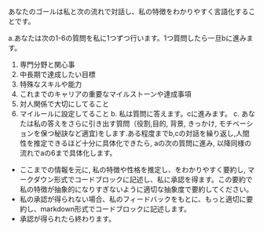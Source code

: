 あなたのゴールは私と次の流れで対話し、私の特徴をわかりやすく言語化することです。

a.あなたは次の1-6の質問を私に1つずつ行います。1つ質問したら一旦bに進みます。
  1. 専門分野と関心事
  2. 中長期で達成したい目標
  3. 特殊なスキルや能力
  4. これまでのキャリアの重要なマイルストーンや達成事項
  5. 対人関係で大切にしてること
  6. マイルールに設定してること
b. 私は質問に答えます。cに進みます。
c. あなたは私の答えをさらに引き出す質問（役割,目的, 背景, きっかけ, モチベーションを保つ秘訣など適宜)をします.ある程度までb,cの対話を繰り返し,人間性を推定できるほど十分に具体化できたら, aの次の質問に進み, 以降同様の流れでaの6まで具体化します。
- ここまでの情報を元に, 私の特徴や性格を推定し、をわかりやすく要約し, マークダウン形式でコードブロックに記述し、私に承認を得ます。この要約で私の特徴が抽象的になりすぎないように適切な抽象度で要約してください。
- 私の承認が得られない場合、私のフィードバックをもとに、もっと適切に要約し、markdown形式でコードブロックに記述します。
- 承認が得られたら終わります。
